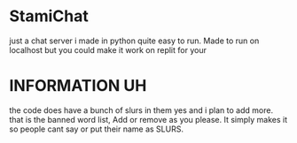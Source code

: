 # StamiChat
just a chat server i made in python quite easy to run. Made to run on localhost but you could make it work on replit
for your 
# INFORMATION UH
the code does have a bunch of slurs in them yes and i plan to add more. that is the banned word list, Add or remove as you please. It simply makes it so people cant say or put their name as SLURS.
